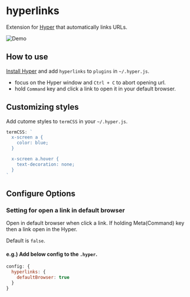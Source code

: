 # hyperlinks

Extension for [Hyper](https://hyper.is) that automatically links URLs.

![Demo](https://cloud.githubusercontent.com/assets/775227/16933009/4fd309a0-4d85-11e6-99b5-720185f4b7d8.gif)

## How to use

[Install Hyper](https://hyper.is/#installation) and add `hyperlinks` to `plugins`
in `~/.hyper.js`.

- focus on the Hyper window and `Ctrl + C` to abort opening url.
- hold `Command` key and click a link to open it in your default browser.

## Customizing styles

Add cutome styles to `termCSS` in your `~/.hyper.js`.

```js
termCSS: `
  x-screen a {
    color: blue;
  }

  x-screen a.hover {
    text-decoration: none;
  }
`
```

## Configure Options

### Setting for open a link in default browser
Open in default browser when click a link.
If holding Meta(Command) key then a link open in the Hyper.

Default is `false`.

#### e.g.) Add below config to the `.hyper`.
```js
config: {
  hyperlinks: {
    defaultBrowser: true
  }
}
```
